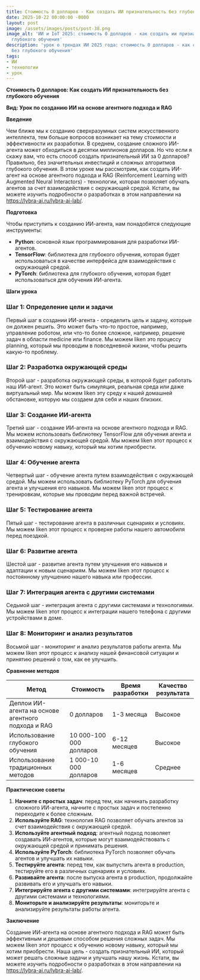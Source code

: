 ```yaml
---
title: Стоимость 0 долларов - Как создать ИИ признательность без глубокого обучения
date: 2025-10-22 00:00:00 -0000
layout: post
image: /assets/images/posts/post-38.png
image_alt: 'ИИ и IoT 2025: стоимость 0 долларов - как создать ии признательность без
  глубокого обучения'
description: 'урок о трендах ИИ 2025 года: стоимость 0 долларов - как создать ии признательность
  без глубокого обучения'
tags:
- ИИ
- технологии
- урок
---
```

**Стоимость 0 долларов: Как создать ИИ признательность без глубокого обучения**

**Вид: Урок по созданию ИИ на основе агентного подхода и RAG**

**Введение**

Чем ближе мы к созданию сверхразумных систем искусственного интеллекта, тем больше вопросов возникает на тему стоимости и эффективности их разработки. В среднем, создание сложного ИИ-агента может обходиться в десятки миллионов долларов. Но что если я скажу вам, что есть способ создать признательный ИИ за 0 долларов? Правильно, без значительных инвестиций и сложных алгоритмов глубокого обучения. В этом уроке мы рассмотрим, как создать ИИ-агент на основе агентного подхода и RAG (Reinforcement Learning with Augmented Neural Interactors) - технологии, которая позволяет обучать агентов за счет взаимодействия с окружающей средой. Кстати, вы можете изучить подробности о разработках в этом направлении на https://lybra-ai.ru/lybra-ai-lab/.

**Подготовка**

Чтобы приступить к созданию ИИ-агента, нам понадобятся следующие инструменты:

- **Python**: основной язык программирования для разработки ИИ-агентов.
- **TensorFlow**: библиотека для глубокого обучения, которая будет использоваться в качестве интерфейса для взаимодействия с окружающей средой.
- **PyTorch**: библиотека для глубокого обучения, которая будет использоваться для обучения ИИ-агента.

**Шаги урока**

### Шаг 1: Определение цели и задачи

Первый шаг в создании ИИ-агента - определить цель и задачу, которые он должен решить. Это может быть что-то простое, например, управление роботом, или что-то более сложное, например, решение задач в области medicine или finance. Мы можем liken это процессу planning, который мы проводим в повседневной жизни, чтобы решить какую-то проблему.

### Шаг 2: Разработка окружающей среды

Второй шаг - разработка окружающей среды, в которой будет работать наш ИИ-агент. Это может быть симуляция, реальная среда или даже виртуальный мир. Мы можем liken эту среду к нашей домашней обстановке, которую мы создаем для себя и наших близких.

### Шаг 3: Создание ИИ-агента

Третий шаг - создание ИИ-агента на основе агентного подхода и RAG. Мы можем использовать библиотеку TensorFlow для обучения агента и взаимодействия с окружающей средой. Мы можем liken этот процесс к обучению новому навыку, который мы хотим приобрести.

### Шаг 4: Обучение агента

Четвертый шаг - обучение агента путем взаимодействия с окружающей средой. Мы можем использовать библиотеку PyTorch для обучения агента и улучшения его навыков. Мы можем liken этот процесс к тренировкам, которые мы проводим перед важной встречей.

### Шаг 5: Тестирование агента

Пятый шаг - тестирование агента в различных сценариях и условиях. Мы можем liken этот процесс к проверке работы нашего автомобиля перед поездкой.

### Шаг 6: Развитие агента

Шестой шаг - развитие агента путем улучшения его навыков и адаптации к новым сценариям. Мы можем liken этот процесс к постоянному улучшению нашего навыка или профессии.

### Шаг 7: Интеграция агента с другими системами

Седьмой шаг - интеграция агента с другими системами и технологиями. Мы можем liken этот процесс к интеграции нашего телефона с другими устройствами в доме.

### Шаг 8: Мониторинг и анализ результатов

Восьмой шаг - мониторинг и анализ результатов работы агента. Мы можем liken этот процесс к анализу нашей финансовой ситуации и принятию решений о том, как ее улучшить.

**Сравнение методов**

| Метод | Стоимость | Время разработки | Качество результата |
| --- | --- | --- | --- |
| Деплои ИИ-агента на основе агентного подхода и RAG | 0 долларов | 1-3 месяца | Высокое |
| Использование глубокого обучения | 10 000-100 000 долларов | 6-12 месяцев | Высокое |
| Использование традиционных методов | 1 000-10 000 долларов | 1-6 месяцев | Среднее |

**Практические советы**

1. **Начните с простых задач**: перед тем, как начинать разработку сложного ИИ-агента, начните с простых задач и постепенно переходите к более сложным.
2. **Используйте RAG**: технология RAG позволяет обучать агентов за счет взаимодействия с окружающей средой.
3. **Используйте агентный подход**: агентный подход позволяет создавать ИИ-агентов, которые могут взаимодействовать с окружающей средой и принимать решения.
4. **Используйте PyTorch**: библиотека PyTorch позволяет обучать агентов и улучшать их навыки.
5. **Тестируйте агента**: перед тем, как выпустить агента в production, тестируйте его в различных сценариях и условиях.
6. **Развивайте агента**: после выпуска агента в production, продолжайте развивать его и улучшать его навыки.
7. **Интегрируйте агента с другими системами**: интегрируйте агента с другими системами и технологиями.
8. **Мониторьте и анализируйте результаты**: мониторьте и анализируйте результаты работы агента.

**Заключение**

Создание ИИ-агента на основе агентного подхода и RAG может быть эффективным и дешевым способом решения сложных задач. Мы можем liken этот процесс к обучению новому навыку, который мы хотим приобрести. Наша цель - создать признательный ИИ, который может решать сложные задачи и улучшать нашу жизнь. Кстати, вы можете изучить подробности о разработках в этом направлении на https://lybra-ai.ru/lybra-ai-lab/.